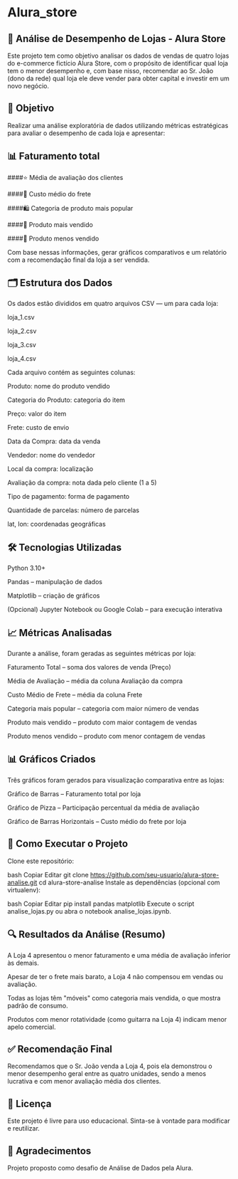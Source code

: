 # Alura_store

## 🛒 Análise de Desempenho de Lojas - Alura Store
Este projeto tem como objetivo analisar os dados de vendas de quatro lojas do e-commerce fictício Alura Store, com o propósito de identificar qual loja tem o menor desempenho e, com base nisso, recomendar ao Sr. João (dono da rede) qual loja ele deve vender para obter capital e investir em um novo negócio.

## 📌 Objetivo
Realizar uma análise exploratória de dados utilizando métricas estratégicas para avaliar o desempenho de cada loja e apresentar:

## 📊 Faturamento total

####⭐ Média de avaliação dos clientes

####🚚 Custo médio do frete

####🛍️ Categoria de produto mais popular

####🔼 Produto mais vendido

####🔽 Produto menos vendido

Com base nessas informações, gerar gráficos comparativos e um relatório com a recomendação final da loja a ser vendida.

## 🗂️ Estrutura dos Dados
Os dados estão divididos em quatro arquivos CSV — um para cada loja:

loja_1.csv

loja_2.csv

loja_3.csv

loja_4.csv

Cada arquivo contém as seguintes colunas:

Produto: nome do produto vendido

Categoria do Produto: categoria do item

Preço: valor do item

Frete: custo de envio

Data da Compra: data da venda

Vendedor: nome do vendedor

Local da compra: localização

Avaliação da compra: nota dada pelo cliente (1 a 5)

Tipo de pagamento: forma de pagamento

Quantidade de parcelas: número de parcelas

lat, lon: coordenadas geográficas

## 🛠️ Tecnologias Utilizadas
Python 3.10+

Pandas – manipulação de dados

Matplotlib – criação de gráficos

(Opcional) Jupyter Notebook ou Google Colab – para execução interativa

## 📈 Métricas Analisadas
Durante a análise, foram geradas as seguintes métricas por loja:

Faturamento Total – soma dos valores de venda (Preço)

Média de Avaliação – média da coluna Avaliação da compra

Custo Médio de Frete – média da coluna Frete

Categoria mais popular – categoria com maior número de vendas

Produto mais vendido – produto com maior contagem de vendas

Produto menos vendido – produto com menor contagem de vendas

## 📊 Gráficos Criados
Três gráficos foram gerados para visualização comparativa entre as lojas:

Gráfico de Barras – Faturamento total por loja

Gráfico de Pizza – Participação percentual da média de avaliação

Gráfico de Barras Horizontais – Custo médio do frete por loja

## 🚀 Como Executar o Projeto
Clone este repositório:

bash
Copiar
Editar
git clone https://github.com/seu-usuario/alura-store-analise.git
cd alura-store-analise
Instale as dependências (opcional com virtualenv):

bash
Copiar
Editar
pip install pandas matplotlib
Execute o script analise_lojas.py ou abra o notebook analise_lojas.ipynb.

## 🔍 Resultados da Análise (Resumo)
A Loja 4 apresentou o menor faturamento e uma média de avaliação inferior às demais.

Apesar de ter o frete mais barato, a Loja 4 não compensou em vendas ou avaliação.

Todas as lojas têm "móveis" como categoria mais vendida, o que mostra padrão de consumo.

Produtos com menor rotatividade (como guitarra na Loja 4) indicam menor apelo comercial.

## ✅ Recomendação Final
Recomendamos que o Sr. João venda a Loja 4, pois ela demonstrou o menor desempenho geral entre as quatro unidades, sendo a menos lucrativa e com menor avaliação média dos clientes.

## 📄 Licença
Este projeto é livre para uso educacional. Sinta-se à vontade para modificar e reutilizar.

## 🤝 Agradecimentos
Projeto proposto como desafio de Análise de Dados pela Alura.

